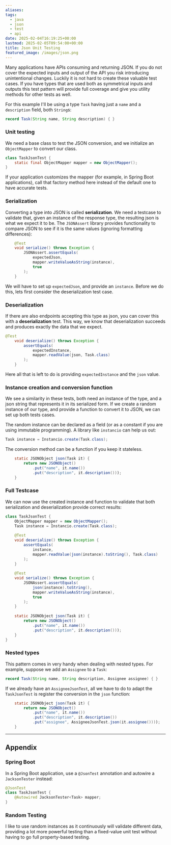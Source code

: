 ```yaml
---
aliases: 
tags:
  - java
  - json
  - test
  - api
date: 2025-02-04T16:19:25+00:00
lastmod: 2025-02-05T09:54:00+00:00
title: Json Unit Testing
featured_image: /images/json.png
---
```

Many applications have APIs consuming and returning JSON. If you do not cover the expected inputs and output of the API you risk introducing unintentional changes. Luckily it is not hard to create these valuable test cases.
If you have types that are used both as symmetrical inputs and outputs this test pattern will provide full coverage and give you utility methods for other tests as well.

For this example I'll be using a type `Task` having just a `name` and a `description` field, both `String`s:
```java
record Task(String name, String description) { }
```

### Unit testing
We need a base class to test the JSON conversion, and we initialize an `ObjectMapper` to convert our class.
```java
class TaskJsonTest { 
    static final ObjectMapper mapper = new ObjectMapper();
}
```
 If your application customizes the mapper (for example, in Spring Boot applications), call that factory method here instead of the default one to have accurate tests.
### Serialization
Converting a type into JSON is called **serialization**. We need a testcase to validate that, given an instance of the response type, the resulting json is what we expect it to be. The `JSONAssert` library provides functionality to compare JSON to see if it is the same values (ignoring formatting differences):
```java
    @Test  
    void serialize() throws Exception {  
        JSONAssert.assertEquals(  
            expectedJson,  
            mapper.writeValueAsString(instance),  
            true  
        );  
    }  
```

We will have to set up `expectedJson`, and provide an `instance`. Before we do this, lets first consider the deserialization test case.
### Deserialization
If there are also endpoints accepting this type as json, you can cover this with a **deserialization** test. This way, we know that deserialization succeeds and produces exactly the data that we expect.

```java
@Test  
    void deserialize() throws Exception {  
        assertEquals(  
            expectedInstance,  
            mapper.readValue(json, Task.class)  
        );  
    }
```

Here all that is left to do is providing `expectedInstance` and the `json` value. 
### Instance creation and conversion function
We see a similarity in these tests, both need an instance of the type, and a json string that represents it in its serialized form. If we create a random instance of our type, and provide a function to convert it to JSON, we can set up both tests cases.

The random instance can be declared as a field (or as a constant if you are using immutable programming). A library like `instancio` can help us out:
```java
Task instance = Instancio.create(Task.class);
```
The conversion method can be a function if you keep it stateless.
```java
    static JSONObject json(Task it) {  
        return new JSONObject()  
            .put("name", it.name())  
            .put("description", it.description()));  
    }
```

### Full Testcase
We can now use the created instance and function to validate that both serialization and deserialization provide correct results:
```java
class TaskJsonTest {  
    ObjectMapper mapper = new ObjectMapper();  
    Task instance = Instancio.create(Task.class);  
  
    @Test  
    void deserialize() throws Exception {  
        assertEquals(  
            instance,  
            mapper.readValue(json(instance).toString(), Task.class)  
        );  
    }  
  
    @Test  
    void serialize() throws Exception {  
        JSONAssert.assertEquals(  
            json(instance).toString(),  
            mapper.writeValueAsString(instance),  
            true  
        );  
    }  
  
    static JSONObject json(Task it) {  
        return new JSONObject()  
            .put("name", it.name())  
            .put("description", it.description()));  
    }
}
```
### Nested types
This pattern comes in very handy when dealing with nested types. For example, suppose we add an `Assignee` to a `Task`:
```java
record Task(String name, String description, Assignee assignee) { }
```
If we already have an `AssigneeJsonTest`, all we have to do to adapt the `TaskJsonTest` is register the conversion in the `json` function:
```java
    static JSONObject json(Task it) {  
        return new JSONObject()  
            .put("name", it.name())  
            .put("description", it.description())
            .put("assignee", AssigneeJsonTest.json(it.assignee())));  
    }
```


---
## Appendix

### Spring Boot
In a Spring Boot application, use a `@JsonTest` annotation and autowire a `JacksonTester` instead:
```java
@JsonTest
class TaskJsonTest {
    @Autowired JacksonTester<Task> mapper;
}
```

### Random Testing
I like to use random instances as it continuously will validate different data, providing a lot more powerful testing than a fixed-value unit test without having to go full property-based testing.


